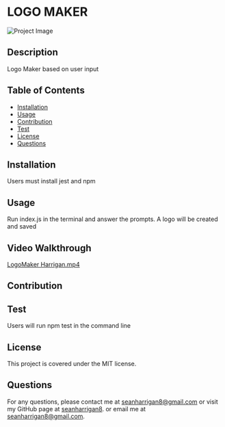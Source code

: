 
# LOGO MAKER

![Project Image]()

## Description

Logo Maker based on user input

## Table of Contents

* [Installation](#installation)
* [Usage](#usage)
* [Contribution](#contribution)
* [Test](#test)
* [License](#license)
* [Questions](#questions)

## Installation

Users must install jest and npm

## Usage

Run index.js in the terminal and answer the prompts. A logo will be created and saved

## Video Walkthrough
[LogoMaker Harrigan.mp4](https://watch.screencastify.com/v/kmE7m3AXiqYKVmLEAHXR)

## Contribution


## Test

Users will run npm test in the command line

## License
This project is covered under the MIT license.

## Questions
For any questions, please contact me at seanharrigan8@gmail.com or visit my GitHub page at [seanharrigan8](https://github.com/seanharrigan8).
or email me at seanharrigan8@gmail.com.
